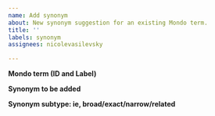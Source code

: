 ```yaml
---
name: Add synonym
about: New synonym suggestion for an existing Mondo term.
title: ''
labels: synonym
assignees: nicolevasilevsky

---
```


**Mondo term (ID and Label)**


**Synonym to be added**


**Synonym subtype: ie, broad/exact/narrow/related**
